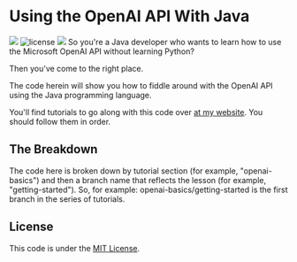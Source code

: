 # Using the OpenAI API With Java
![](https://img.shields.io/badge/jdk-17-blue.svg) ![license](https://img.shields.io/badge/license-MIT-blue.svg)
![](https://img.shields.io/badge/maven-4.0.0-blue.svg)
So you're a Java developer who wants to learn how to use the Microsoft OpenAI API without learning Python?

Then you've come to the right place.

The code herein will show you how to fiddle around with the OpenAI API using the Java programming language.

You'll find tutorials to go along with this code over <a href="https://careydevelopment.us/tag/openai-basics" target="_blank">at my website</a>. You should follow them in order.

## The Breakdown
The code here is broken down by tutorial section (for example, "openai-basics") and then a branch name that reflects the lesson (for example, "getting-started"). So, for example: openai-basics/getting-started is the first branch in the series of tutorials.

## License
This code is under the [MIT License](https://github.com/careydevelopment/ecosystem-user-service/blob/master/LICENSE).